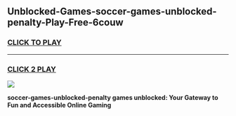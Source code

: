 
## Unblocked-Games-soccer-games-unblocked-penalty-Play-Free-6couw
<h3>
<a href="https://premium76.site?title=soccer-games-unblocked-penalty&ref=19M">CLICK TO PLAY</a></h3>
<hr>

<h3>
<a href="https://premium76.site?title=soccer-games-unblocked-penalty&ref=19M">CLICK 2 PLAY</a>
  
</h3>

<a href="https://premium76.site?title=soccer-games-unblocked-penalty&ref=19M"><img src="https://clearcache.store/games.png"></a>


**soccer-games-unblocked-penalty games unblocked: Your Gateway to Fun and Accessible Online Gaming**
